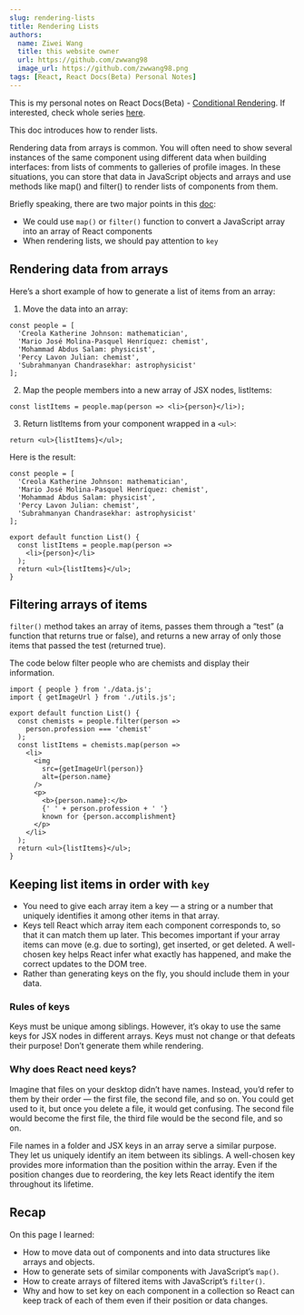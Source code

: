 ```yaml
---
slug: rendering-lists
title: Rendering Lists
authors:
  name: Ziwei Wang
  title: this website owner
  url: https://github.com/zwwang98
  image_url: https://github.com/zwwang98.png
tags: [React, React Docs(Beta) Personal Notes]
---
```


This is my personal notes on React Docs(Beta) - [Conditional Rendering](https://beta.reactjs.org/learn/conditional-rendering). If interested, check whole series [here](https://zwwang98.github.io/blog/react-docs-beta-notes).


This doc introduces how to render lists.

Rendering data from arrays is common.
You will often need to show several instances of the same component using different data when building interfaces: from lists of comments to galleries of profile images. 
In these situations, you can store that data in JavaScript objects and arrays and use methods like map() and filter() to render lists of components from them.

Briefly speaking, there are two major points in this [doc](https://beta.reactjs.org/learn/rendering-lists):
- We could use `map()` or `filter()` function to convert a JavaScript array into an array of React components
- When rendering lists, we should pay attention to `key`


## Rendering data from arrays
Here’s a short example of how to generate a list of items from an array:

1. Move the data into an array:
```
const people = [
  'Creola Katherine Johnson: mathematician',
  'Mario José Molina-Pasquel Henríquez: chemist',
  'Mohammad Abdus Salam: physicist',
  'Percy Lavon Julian: chemist',
  'Subrahmanyan Chandrasekhar: astrophysicist'
];
```

2. Map the people members into a new array of JSX nodes, listItems:
```
const listItems = people.map(person => <li>{person}</li>);
```

3. Return listItems from your component wrapped in a `<ul>`:
```
return <ul>{listItems}</ul>;
```

Here is the result:
```
const people = [
  'Creola Katherine Johnson: mathematician',
  'Mario José Molina-Pasquel Henríquez: chemist',
  'Mohammad Abdus Salam: physicist',
  'Percy Lavon Julian: chemist',
  'Subrahmanyan Chandrasekhar: astrophysicist'
];

export default function List() {
  const listItems = people.map(person =>
    <li>{person}</li>
  );
  return <ul>{listItems}</ul>;
}
```

## Filtering arrays of items
`filter()` method takes an array of items, passes them through a “test” (a function that returns true or false), and returns a new array of only those items that passed the test (returned true).

The code below filter people who are chemists and display their information.

```
import { people } from './data.js';
import { getImageUrl } from './utils.js';

export default function List() {
  const chemists = people.filter(person =>
    person.profession === 'chemist'
  );
  const listItems = chemists.map(person =>
    <li>
      <img
        src={getImageUrl(person)}
        alt={person.name}
      />
      <p>
        <b>{person.name}:</b>
        {' ' + person.profession + ' '}
        known for {person.accomplishment}
      </p>
    </li>
  );
  return <ul>{listItems}</ul>;
}
```

## Keeping list items in order with `key`
- You need to give each array item a key — a string or a number that uniquely identifies it among other items in that array.
- Keys tell React which array item each component corresponds to, so that it can match them up later. This becomes important if your array items can move (e.g. due to sorting), get inserted, or get deleted. A well-chosen key helps React infer what exactly has happened, and make the correct updates to the DOM tree.
- Rather than generating keys on the fly, you should include them in your data.

### Rules of keys
Keys must be unique among siblings. However, it’s okay to use the same keys for JSX nodes in different arrays.
Keys must not change or that defeats their purpose! Don’t generate them while rendering.

### Why does React need keys?
Imagine that files on your desktop didn’t have names. Instead, you’d refer to them by their order — the first file, the second file, and so on. You could get used to it, but once you delete a file, it would get confusing. The second file would become the first file, the third file would be the second file, and so on.

File names in a folder and JSX keys in an array serve a similar purpose. They let us uniquely identify an item between its siblings. A well-chosen key provides more information than the position within the array. Even if the position changes due to reordering, the key lets React identify the item throughout its lifetime.

## Recap
On this page I learned:
- How to move data out of components and into data structures like arrays and objects.
- How to generate sets of similar components with JavaScript’s `map()`.
- How to create arrays of filtered items with JavaScript’s `filter()`.
- Why and how to set key on each component in a collection so React can keep track of each of them even if their position or data changes.